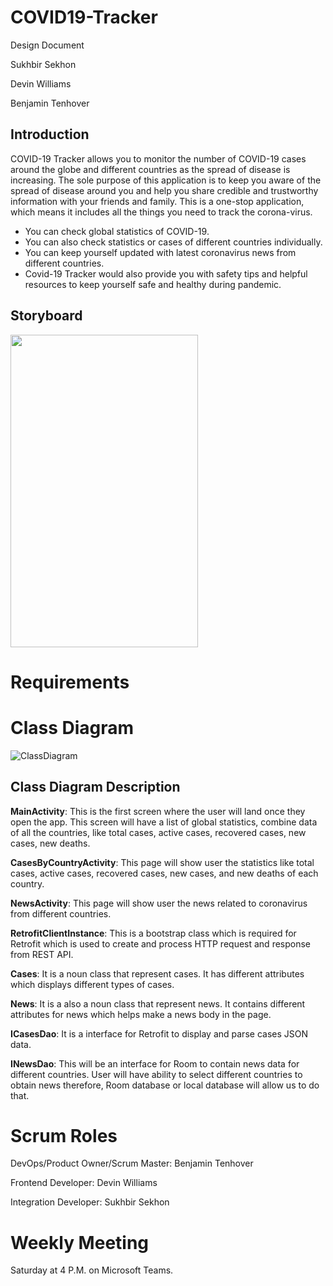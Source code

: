 # COVID19-Tracker  

Design Document

Sukhbir Sekhon

Devin Williams

Benjamin Tenhover

## Introduction

COVID-19 Tracker allows you to monitor the number of COVID-19 cases around the globe and different countries as the spread of disease is increasing. The sole purpose of this application is to keep you aware of the spread of disease around you and help you share credible and trustworthy information with your friends and family. This is a one-stop application, which means it includes all the things you need to track the corona-virus. 
- You can check global statistics of COVID-19.
- You can also check statistics or cases of different countries individually.
- You can keep yourself updated with latest coronavirus news from different countries.
- Covid-19 Tracker would also provide you with safety tips and helpful resources to keep yourself safe and healthy during pandemic. 

## Storyboard
<img src="https://github.com/devinqw13/Images/blob/master/totalScreen.png" width="300" height="500">

# Requirements

# Class Diagram


![ClassDiagram](https://user-images.githubusercontent.com/43282559/82764317-ccf18380-9ddb-11ea-942d-64c05d27baee.jpg)


## Class Diagram Description

**MainActivity**:  This is the first screen where the user will land once they open the app. This screen will have a list of global statistics, combine data of all the countries, like total cases, active cases, recovered cases, new cases, new deaths. 

**CasesByCountryActivity**: This page will show user the statistics like total cases, active cases, recovered cases, new cases, and new deaths of each country.

**NewsActivity**: This page will show user the news related to coronavirus from different countries.

**RetrofitClientInstance**: This is a bootstrap class which is required for Retrofit which is used to create and process HTTP request and response from REST API. 

**Cases**: It is a noun class that represent cases. It has different attributes which displays different types of cases.

**News**: It is a also a noun class that represent news. It contains different attributes for news which helps make a news body in the page. 

**ICasesDao**: It is a interface for Retrofit to display and parse cases JSON data.

**INewsDao**: This will be an interface for Room to contain news data for different countries. User will have ability to select different countries to obtain news therefore, Room database or local database will allow us to do that. 

# Scrum Roles

DevOps/Product Owner/Scrum Master: Benjamin Tenhover

Frontend Developer: Devin Williams

Integration Developer: Sukhbir Sekhon

# Weekly Meeting

Saturday at 4 P.M. on Microsoft Teams.


